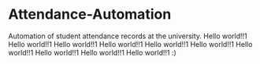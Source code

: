 # Attendance-Automation
Automation of student attendance records at the university.
Hello world!!1 
Hello world!!1 
Hello world!!1 
Hello world!!1 
Hello world!!1 
Hello world!!1 
Hello world!!1 
Hello world!!1 
Hello world!!1 
Hello world!!1 
:)
